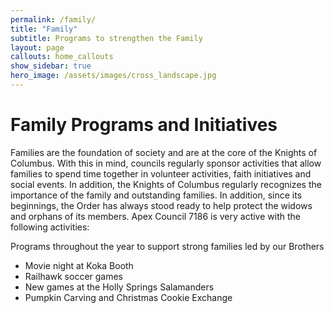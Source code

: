 ```yaml
---
permalink: /family/
title: "Family"
subtitle: Programs to strengthen the Family
layout: page
callouts: home_callouts
show_sidebar: true
hero_image: /assets/images/cross_landscape.jpg
---
```

# Family Programs and Initiatives

Families are the foundation of society and are at the core of the Knights of Columbus. With this in mind, councils regularly sponsor activities that allow families to spend time together in volunteer activities, faith initiatives and social events. In addition, the Knights of Columbus regularly recognizes the importance of the family and outstanding families. In addition, since its beginnings, the Order has always stood ready to help protect the widows and orphans of its members.  Apex Council 7186 is very active with the following activities:

Programs throughout the year to support strong families led by our Brothers

* Movie night at Koka Booth
* Railhawk soccer games
* New games at the Holly Springs Salamanders
* Pumpkin Carving and Christmas Cookie Exchange

